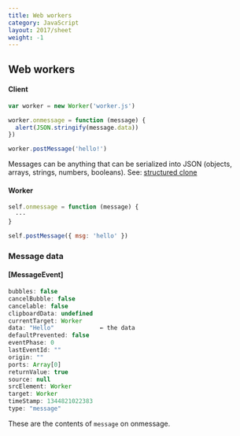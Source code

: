 ```yaml
---
title: Web workers
category: JavaScript
layout: 2017/sheet
weight: -1
---
```


## Web workers

#### Client

```js
var worker = new Worker('worker.js')

worker.onmessage = function (message) {
  alert(JSON.stringify(message.data))
})

worker.postMessage('hello!')
```

Messages can be anything that can be serialized into JSON (objects, arrays, strings, numbers, booleans). See: [structured clone](https://developer.mozilla.org/en-US/docs/Web/API/Web_Workers_API/Structured_clone_algorithm)

#### Worker

```js
self.onmessage = function (message) {
  ···
}

self.postMessage({ msg: 'hello' })
```

### Message data

#### [MessageEvent]

```js
bubbles: false
cancelBubble: false
cancelable: false
clipboardData: undefined
currentTarget: Worker
data: "Hello"             ← the data
defaultPrevented: false
eventPhase: 0
lastEventId: ""
origin: ""
ports: Array[0]
returnValue: true
source: null
srcElement: Worker
target: Worker
timeStamp: 1344821022383
type: "message"
```

These are the contents of `message` on onmessage.
